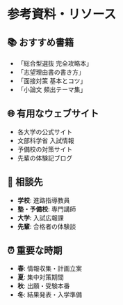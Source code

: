 # 参考資料・リソース

<!--
このページでは、総合型選抜対策に役立つ参考資料をご紹介します。必要に応じて参照してください。

書籍は最新版を購入することをお勧めします。ウェブサイトの情報は定期的に更新されるので、こまめにチェックしましょう。

【時間配分: 省略可、質問があれば簡潔に説明】
-->

<div class="grid grid-cols-2 gap-8">

<div>

## 📚 **おすすめ書籍**

- 「総合型選抜 完全攻略本」
- 「志望理由書の書き方」
- 「面接対策 基本とコツ」
- 「小論文 頻出テーマ集」

## 🌐 **有用なウェブサイト**

- 各大学の公式サイト
- 文部科学省 入試情報
- 予備校の対策サイト
- 先輩の体験記ブログ

</div>

<div>

## 🏫 **相談先**

- **学校**: 進路指導教員
- **塾・予備校**: 専門講師
- **大学**: 入試広報課
- **先輩**: 合格者の体験談

## ⏰ **重要な時期**

- **春**: 情報収集・計画立案
- **夏**: 集中対策期間
- **秋**: 出願・受験本番
- **冬**: 結果発表・入学準備

</div>

</div>